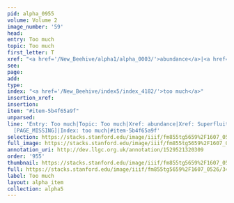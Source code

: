 ```yaml
---
pid: alpha_0955
volume: Volume 2
image_number: '59'
head: 
entry: Too much
topic: Too much
first_letter: T
xref: "<a href='/New_Beehive/alpha1/alpha_0003/'>abundance</a>|<a href='/New_Beehive/alpha4/alpha_0920/'>Superfluity</a>"
see: 
page: 
add: 
type: 
index: "<a href='/New_Beehive/index5/index_4182/'>too much</a>"
insertion_xref: 
insertion: 
item: "#item-5b4f65a9f"
unparsed: 
line: 'Entry: Too much|Topic: Too much|Xref: abundance|Xref: Superfluity|Xref: 815
  [PAGE_MISSING]|Index: too much|#item-5b4f65a9f'
selection: https://stacks.stanford.edu/image/iiif/fm855tg5659%2F1607_0526/344,2948,3001,585/full/0/default.jpg
full_image: https://stacks.stanford.edu/image/iiif/fm855tg5659%2F1607_0526/full/full/0/default.jpg
annotation_uri: http://dev.llgc.org.uk/annotation/1529521320309
order: '955'
thumbnail: https://stacks.stanford.edu/image/iiif/fm855tg5659%2F1607_0526/344,2948,600,180/250,/0/default.jpg
full: https://stacks.stanford.edu/image/iiif/fm855tg5659%2F1607_0526/344,2948,3001,585/full/0/default.jpg
label: Too much
layout: alpha_item
collection: alpha5
---
```


